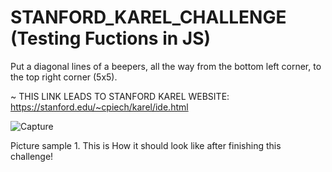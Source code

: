 # STANFORD_KAREL_CHALLENGE (Testing Fuctions in JS)
Put a diagonal lines of a beepers, all the way from the bottom left corner, to the top right corner (5x5).

~ THIS LINK LEADS TO STANFORD KAREL WEBSITE: https://stanford.edu/~cpiech/karel/ide.html

![Capture](https://user-images.githubusercontent.com/5950704/158216438-d3de5fdf-625a-494a-a86b-9e16bc085db1.PNG)

Picture sample 1. This is How it should look like after finishing this challenge!
